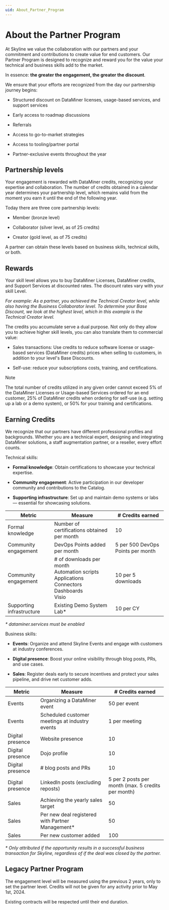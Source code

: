 ```yaml
---
uid: About_Partner_Program
---
```


# About the Partner Program

At Skyline we value the collaboration with our partners and your commitment and contributions to create value for end customers. Our Partner Program is designed to recognize and reward you for the value your technical and business skills add to the market.

In essence: **the greater the engagement, the greater the discount**.

We ensure that your efforts are recognized from the day our partnership journey begins:

- Structured discount on DataMiner licenses, usage-based services, and support services

- Early access to roadmap discussions

- Referrals

- Access to go-to-market strategies

- Access to tooling/partner portal

- Partner-exclusive events throughout the year

## Partnership levels

Your engagement is rewarded with DataMiner credits, recognizing your expertise and collaboration. The number of credits obtained in a calendar year determines your partnership level, which remains valid from the moment you earn it until the end of the following year.

Today there are three core partnership levels:

- Member (bronze level)

- Collaborator (silver level, as of 25 credits)

- Creator (gold level, as of 75 credits)

A partner can obtain these levels based on business skills, technical skills, or both.

## Rewards

Your skill level allows you to buy DataMiner Licenses, DataMiner credits, and Support Services at discounted rates. The discount rates vary with your skill Level.

*For example: As a partner, you achieved the Technical Creator level, while also having the Business Collaborator level. To determine your Base Discount, we look at the highest level, which in this example is the Technical Creator level.*

The credits you accumulate serve a dual purpose. Not only do they allow you to achieve higher skill levels, you can also translate them to commercial value:

- Sales transactions: Use credits to reduce software license or usage-based services (DataMiner credits) prices when selling to customers, in addition to your level's Base Discounts.

- Self-use: reduce your subscriptions costs, training, and certifications.

> [!NOTE]
> The total number of credits utilized in any given order cannot exceed 5% of the DataMiner Licenses or Usage-based Services ordered for an end customer, 25% of DataMiner credits when ordering for self-use (e.g. setting up a lab or a demo system), or 50% for your training and certifications.

## Earning Credits

We recognize that our partners have different professional profiles and backgrounds. Whether you are a technical expert, designing and integrating DataMiner solutions, a staff augmentation partner, or a reseller, every effort counts.

Technical skills:

- **Formal knowledge**: Obtain certifications to showcase your technical expertise.

- **Community engagement**: Active participation in our developer community and contributions to the Catalog.

- **Supporting infrastructure**: Set up and maintain demo systems or labs — essential for showcasing solutions.

| Metric | Measure | # Credits earned |
|--|--|--|
| Formal knowledge | Number of certifications obtained per month | 10 |
| Community engagement | DevOps Points added per month | 5 per 500 DevOps Points per month |
| Community engagement | # of downloads per month<br>Automation scripts<br>Applications<br>Connectors<br>Dashboards<br>Visio | 10 per 5 downloads |
| Supporting infrastructure | Existing Demo System Lab* | 10 per CY |

*\* dataminer.services must be enabled*

Business skills:

- **Events**: Organize and attend Skyline Events and engage with customers at industry conferences.

- **Digital presence**: Boost your online visibility through blog posts, PRs, and use cases.

- **Sales**: Register deals early to secure incentives and protect your sales pipeline, and drive net customer adds.

| Metric | Measure | # Credits earned |
|--|--|--|
| Events | Organizing a DataMiner event | 50 per event |
| Events | Scheduled customer meetings at industry events | 1 per meeting |
| Digital presence | Website presence | 10 |
| Digital presence | Dojo profile | 10 |
| Digital presence | # blog posts and PRs | 10 |
| Digital presence | LinkedIn posts (excluding reposts) | 5 per 2 posts per month (max. 5 credits per month) |
| Sales | Achieving the yearly sales target | 50 |
| Sales | Per new deal registered with Partner Management* |  50 |
| Sales | Per new customer added | 100 |

*\* Only attributed if the opportunity results in a successful business transaction for Skyline, regardless of if the deal was closed by the partner.*

## Legacy Partner Program

The engagement level will be measured using the previous 2 years, only to set the partner level. Credits will not be given for any activity prior to May 1st, 2024.

Existing contracts will be respected until their end duration.
